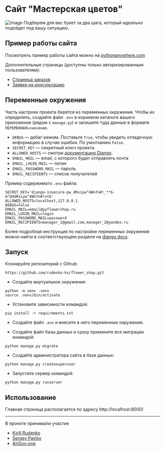 
# Сайт "Мастерская цветов"
![image](https://user-images.githubusercontent.com/3808020/216961800-315e2822-7002-4790-a141-b0483e224709.png)
Подберем для вас букет за два шага, который идеально подойдет под вашу ситуацию.

## Пример работы сайта
Посмотреть пример работы сайта можно на [pythonanywhere.com](http://pyflowershop.pythonanywhere.com/)

Дополнительные страницы (доступны только авторизированным пользователям):
- [Страница заказов](http://pyflowershop.pythonanywhere.com/admin-order/) 
- [Заявки на консультацию](http://pyflowershop.pythonanywhere.com/admin-consultations/)


## Переменные окружения

Часть настроек проекта берётся из переменных окружения. Чтобы их определить, создайте файл `.env` в корневом каталоге вашего приложения (рядом с `manage.py`) и запишите туда данные в формате `ПЕРЕМЕННАЯ=значение`.

- `DEBUG`  — дебаг-режим. Поставьте `True`, чтобы увидеть отладочную информацию в случае ошибки. По умолчанию `False`.
- `SECRET_KEY`  — секретный ключ проекта.
- `ALLOWED_HOSTS`  — смотри  [документацию Django](https://docs.djangoproject.com/en/3.2/ref/settings/#allowed-hosts).
- `EMAIL_MAIL`  — email, с которого будет отправлять почта
- `EMAIL_LOGIN_MAIL`  — логин
- `EMAIL_PASSWORD_MAIL`  — пароль
- `EMAIL_RECIPIENTS`  — список получателей

Пример содержимого `.env` файла:
```
SECRET_KEY='django-insecure-pw_dRxiyw^4Wn7n#!_**$-m^@4dRxiyw^4Wn7n#!ntb'
ALLOWED_HOSTS=localhost,127.0.0.1
DEBUG=False
EMAIL_MAIL=email@pyflowershop.ru
EMAIL_LOGIN_MAIL=login
EMAIL_PASSWORD_MAIL=password
EMAIL_RECIPIENTS=manager_1@gmail.com,manager_2@yandex.ru
```

Более подробная инструкция по настройке переменных окружения можно найти в соответствующем разделе на [django docs](https://docs.djangoproject.com/en/3.2/ref/settings/).

## Запуск

 Клонируйте репозиторий с Github:
```shell
https://github.com/rudenko-ks/flower_shop.git
```
- Создайте виртуальное окружение:
```shell
python -m venv .venv
source .venv/bin/activate
```

- Установите зависимости командой:
```shell
pip install -r requirements.txt
```

- Создайте файл  `.env`  и внесите в него переменные окружения.

- Создайте файл базы данных и сразу примените все миграции командой:
```shell
python manage.py migrate
```

- Создайте администратора сайта в базе данных:
```shell
python manage.py createsuperuser
```
- Запустите сервер командой:
```shell
python manage.py runserver
```

## Использование

Главная страница располагается по адресу http://localhost:8000/

---
В проекте принимали участие

* [Kirill Rudenko](https://github.com/rudenko-ks)
* [Sergey Pavlov](https://github.com/spawlov)
* [AirGuy-one](https://github.com/AirGuy-one)
